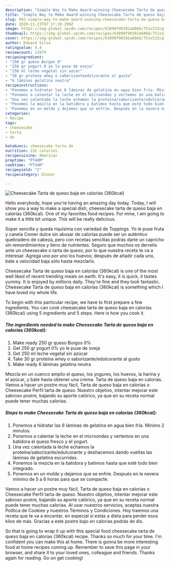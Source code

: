 ```yaml
---
description: "Simple Way to Make Award-winning Cheesecake Tarta de queso baja en calorías (360kcal)"
title: "Simple Way to Make Award-winning Cheesecake Tarta de queso baja en calorías (360kcal)"
slug: 992-simple-way-to-make-award-winning-cheesecake-tarta-de-queso-baja-en-calorias-360kcal
date: 2020-11-23T07:17:29.299Z
image: https://img-global.cpcdn.com/recipes/63890f90392a6866/751x532cq70/cheesecake-tarta-de-queso-baja-en-calorias-360kcal-foto-principal.jpg
thumbnail: https://img-global.cpcdn.com/recipes/63890f90392a6866/751x532cq70/cheesecake-tarta-de-queso-baja-en-calorias-360kcal-foto-principal.jpg
cover: https://img-global.cpcdn.com/recipes/63890f90392a6866/751x532cq70/cheesecake-tarta-de-queso-baja-en-calorias-360kcal-foto-principal.jpg
author: Edward Silva
ratingvalue: 4.4
reviewcount: 13979
recipeingredient:
- "250 gr queso Burgos 0"
- "250 gr yogurt 0 yo le puse de oveja"
- "250 ml leche vegetal sin azcar"
- "30 gr protena whey o saborizanteedulcorante al gusto"
- "6 láminas gelatina neutra"
recipeinstructions:
- "Ponemos a hidratar las 6 láminas de gelatina en agua bien fría. Mínimo 2 minutos."
- "Ponemos a calentar la leche en el microondas y vertemos en una batidora el queso fresco y el yogurt."
- "Una vez calentada la leche echamos la proteína/saborizante/edulcorante y deshacemos dando vueltas las láminas de gelatina escurridas."
- "Ponemos la mezcla en la batidora y batimos hasta que esté todo bien integrado."
- "Ponemos en un molde y dejamos que se enfríe. Después en la nevera mínimo de 5 a 6 horas para que se compacte."
categories:
- Recipe
tags:
- cheesecake
- tarta
- de

katakunci: cheesecake tarta de 
nutrition: 232 calories
recipecuisine: American
preptime: "PT40M"
cooktime: "PT34M"
recipeyield: "2"
recipecategory: Dinner

---
```



![Cheesecake Tarta de queso baja en calorías (360kcal)](https://img-global.cpcdn.com/recipes/63890f90392a6866/751x532cq70/cheesecake-tarta-de-queso-baja-en-calorias-360kcal-foto-principal.jpg)

Hello everybody, hope you're having an amazing day today. Today, I will show you a way to make a special dish, cheesecake tarta de queso baja en calorías (360kcal). One of my favorites food recipes. For mine, I am going to make it a little bit unique. This will be really delicious.

Súper sencilla y queda riquísima con variedad de Toppings. Yo le puse fruta y canela Comer dulce sin abusar de calorías puede ser un auténtico quebradero de cabeza, pero con recetas sencillas podrás darte un capricho sin remordimientos y lleno de nutrientes. Seguro que muchos os derretís ante un cheesecake o tarta de queso, por lo que nuestra receta te va a interesar. Agrega uno por uno los huevos; después de añadir cada uno, bate a velocidad baja sólo hasta mezclarlo.

Cheesecake Tarta de queso baja en calorías (360kcal) is one of the most well liked of recent trending meals on earth. It's easy, it is quick, it tastes yummy. It is enjoyed by millions daily. They're fine and they look fantastic. Cheesecake Tarta de queso baja en calorías (360kcal) is something which I have loved my whole life.


To begin with this particular recipe, we have to first prepare a few ingredients. You can cook cheesecake tarta de queso baja en calorías (360kcal) using 5 ingredients and 5 steps. Here is how you cook it.

<!--inarticleads1-->

##### The ingredients needed to make Cheesecake Tarta de queso baja en calorías (360kcal):

1. Make ready 250 gr queso Burgos 0%
1. Get 250 gr yogurt 0% yo le puse de oveja
1. Get 250 ml leche vegetal sin azúcar
1. Take 30 gr proteína whey o saborizante/edulcorante al gusto
1. Make ready 6 láminas gelatina neutra


Mezcla en un cuenco amplio el queso, los yogures, los huevos, la harina y el azúcar, y bate hasta obtener una crema. Tarta de queso baja en calorías. Vamos a hacer un postre muy fácil, Tarta de queso baja en calorías o Cheesecake Perfil tarta de queso. Nuestro objetivo, intentar mejorar este sabroso postre, bajando su aporte calórico, ya que en su receta normal puede tener muchas calorías. 

<!--inarticleads2-->

##### Steps to make Cheesecake Tarta de queso baja en calorías (360kcal):

1. Ponemos a hidratar las 6 láminas de gelatina en agua bien fría. Mínimo 2 minutos.
1. Ponemos a calentar la leche en el microondas y vertemos en una batidora el queso fresco y el yogurt.
1. Una vez calentada la leche echamos la proteína/saborizante/edulcorante y deshacemos dando vueltas las láminas de gelatina escurridas.
1. Ponemos la mezcla en la batidora y batimos hasta que esté todo bien integrado.
1. Ponemos en un molde y dejamos que se enfríe. Después en la nevera mínimo de 5 a 6 horas para que se compacte.


Vamos a hacer un postre muy fácil, Tarta de queso baja en calorías o Cheesecake Perfil tarta de queso. Nuestro objetivo, intentar mejorar este sabroso postre, bajando su aporte calórico, ya que en su receta normal puede tener muchas calorías. Al usar nuestros servicios, aceptas nuestra Política de Cookies y nuestros Términos y Condiciones. Hoy traemos una receta que te va a encantar, en especial si estás a dieta para perder esos kilos de más. Gracias a este postre bajo en calorías podrás de dis. 

So that is going to wrap it up with this special food cheesecake tarta de queso baja en calorías (360kcal) recipe. Thanks so much for your time. I'm confident you can make this at home. There is gonna be more interesting food at home recipes coming up. Remember to save this page in your browser, and share it to your loved ones, colleague and friends. Thanks again for reading. Go on get cooking!
